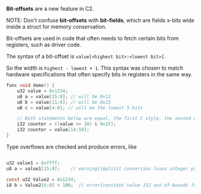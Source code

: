 __Bit-offsets__ are a new feature in C2.

NOTE: Don't confuse __bit-offsets__ with __bit-fields__, which are fields x-bits wide inside a
struct for memory conservation.

Bit-offsets are used in code that often needs to fetch certain bits from registers, such as
driver code.

The syntax of a bit-offset is `value[<highest bit>:<lowest bit>]`.

So the width is `highest - lowest + 1`. This syntax was chosen to match
hardware specifications that often specify bits in registers in the same way.

```c
func void demo() {
    u32 value = 0x1234;
    u8 a = value[15:8]; // will be 0x12
    u8 b = value[11:4]; // will be 0x23
    u8 c = value[4:0]; // will be the lowest 5 bits

    // Both statements below are equal, the first C style, the second C2 style
    i32 counter = ((value >> 10) & 0x1F);
    i32 counter = value[14:10];
}
```

Type overflows are checked and produce errors, like

```c

u32 value1 = 0xffff;
u8 a = value1[15:0];    // warning{implicit conversion loses integer precision 'u16' to 'u8'}

const u32 Value2 = 0x1234;
i8 b = Value2[6:0] + 100;  // error{constant value 152 out-of-bounds for type 'i8', range [-128, 127]}

```

